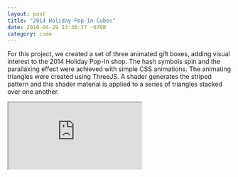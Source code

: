 ```yaml
---
layout: post
title: "2014 Holiday Pop-In Cubes"
date: 2016-04-29 13:30:37 -0700
category: code
---
```


For this project, we created a set of three animated gift boxes, adding visual interest to the 
2014 Holiday Pop-In shop. The hash symbols spin and the parallaxing effect were achieved with simple
CSS animations. The animating triangles were created using ThreeJS. A shader generates the striped 
pattern and this shader material is applied to a series of triangles stacked over one another. 

<div class="embed-responsive embed-responsive-16by9">
	<iframe class="embed-responsive-item" src="https://www.youtube.com/embed/90zy3r75Ddc" allowfullscreen></iframe>
</div>